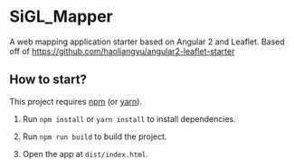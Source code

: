 SiGL_Mapper
========================


A web mapping application starter based on Angular 2 and Leaflet. Based off of https://github.com/haoliangyu/angular2-leaflet-starter


How to start?
--------------

This project requires [npm](https://www.npmjs.com/) (or [yarn](https://yarnpkg.com/)).

1.	Run `npm install` or `yarn install` to install dependencies.

2.	Run `npm run build` to build the project.

3.  Open the app at `dist/index.html`.
